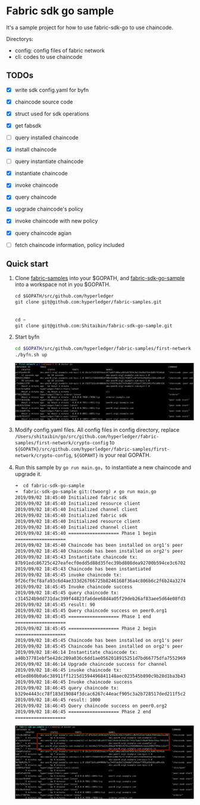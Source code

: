 Fabric sdk go sample
==========

It's a sample project for how to use fabric-sdk-go to use chaincode.

Directorys:

- config: config files of fabric network
- cli: codes to use chaincode

## TODOs

- [x] write sdk config.yaml for byfn
- [x] chaincode source code
- [x] struct used for sdk operations
- [x] get fabsdk
- [ ] query installed chaincode 
- [x] install chaincode
- [ ] query instantiate chaincode
- [x] instantiate chaincode
- [x] invoke chaincode
- [x] query chaincode
- [x] upgrade chaincode's policy
- [x] invoke chaincode with new policy
- [x] query chaincode agian
- [ ] fetch chaincode information, policy included


## Quick start

1. Clone [fabric-samples](https://github.com/hyperledger/fabric-samples) into
 your $GOPATH, and [fabric-sdk-go-sample](https://github.com/Shitaibin/fabric-sdk-go-sample) into a workspace not in you $GOPATH.
    ```
    cd $GOPATH/src/github.com/hyperledger
    git clone git@github.com:hyperledger/fabric-samples.git
    
    
    cd ~
    git clone git@github.com:Shitaibin/fabric-sdk-go-sample.git
    ```
1. Start byfn

    ```bash
    cd $GOPATH/src/github.com/hyperledger/fabric-samples/first-network
    ./byfn.sh up
    
    ```
    ![byfn](./images/byfn.png)

1. Modify config.yaml files. All config files in config directory, 
replace `/Users/shitaibin/go/src/github.com/hyperledger/fabric-samples/first-network/crypto-config` to `${GOPATH}/src/github.com/hyperledger/fabric-samples/first-network/crypto-config`, `${GOPAHT}` is your real GOPATH.  
    
1. Run this sample by `go run main.go`，to instantiate a new chaincode and 
upgrade it. 

    ```
    ➜  cd fabric-sdk-go-sample
    ➜  fabric-sdk-go-sample git:(twoorg) ✗ go run main.go
    2019/09/02 18:45:40 Initialized fabric sdk
    2019/09/02 18:45:40 Initialized resource client
    2019/09/02 18:45:40 Initialized channel client
    2019/09/02 18:45:40 Initialized fabric sdk
    2019/09/02 18:45:40 Initialized resource client
    2019/09/02 18:45:40 Initialized channel client
    2019/09/02 18:45:40 =================== Phase 1 begin ===================
    2019/09/02 18:45:40 Chaincode has been installed on org1's peer
    2019/09/02 18:45:40 Chaincode has been installed on org2's peer
    2019/09/02 18:45:43 Instantitate chaincode tx: 87b91edc86725c427eafecf0edd5d88d35fec39bd808dea92700b594ce3c6702
    2019/09/02 18:45:43 Chaincode has been instantiated
    2019/09/02 18:45:45 invoke chaincode tx: 9f26cf9cf8afa93c6d4ae333d26766725b8246168f36a4c806b6c2f6b24a3274
    2019/09/02 18:45:45 Invoke chaincode success
    2019/09/02 18:45:45 query chaincode tx: c314524b9dd731dac399f44823fa6dee68d4a05f29deb26af83aee5d64e08fd3
    2019/09/02 18:45:45 result: 90
    2019/09/02 18:45:45 Query chaincode success on peer0.org1
    2019/09/02 18:45:45 =================== Phase 1 end ===================
    2019/09/02 18:45:45 =================== Phase 2 begin ===================
    2019/09/02 18:45:45 Chaincode has been installed on org1's peer
    2019/09/02 18:45:45 Chaincode has been installed on org2's peer
    2019/09/02 18:46:14 Instantitate chaincode tx: a40b37781ebf5e42dc209a036c6dd1ae0562018915251d7bd66775dfa7552969
    2019/09/02 18:46:14 Upgrade chaincode success for channel
    2019/09/02 18:46:45 invoke chaincode tx: e01ed860b0a6c38911ff1215d1594496841148aec023545b890c9b28d1ba3b43
    2019/09/02 18:46:45 Invoke chaincode success
    2019/09/02 18:46:45 query chaincode tx: b329e4443cc78f183d19084f3dcac6267c44eacf905c3a2b728517ded211f5c2
    2019/09/02 18:46:45 result: 1000
    2019/09/02 18:46:45 Query chaincode success on peer0.org2
    2019/09/02 18:46:45 =================== Phase 2 end ===================
    ```
    ![byfn-sdk](./images/byfn-sdk.png)